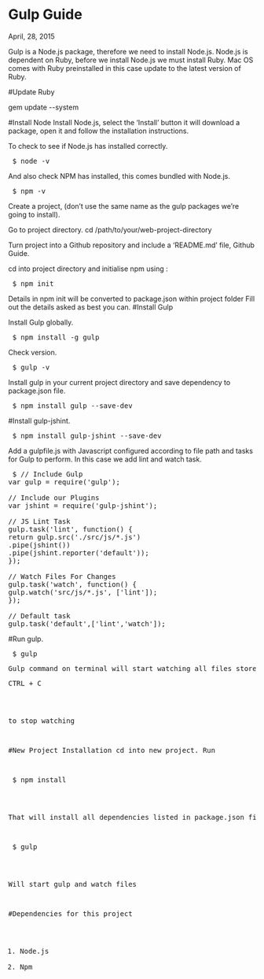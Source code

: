 
# Gulp Guide
April, 28, 2015

Gulp is a Node.js package, therefore we need to install Node.js. Node.js is dependent on Ruby, before we install Node.js we must install Ruby. Mac OS comes with Ruby preinstalled in this case update to the latest version of Ruby.


#Update Ruby

gem update --system

#Install Node
Install Node.js, select the ‘Install’ button it will download a package, open it and follow the installation instructions.
    
    
To check to see if Node.js has installed correctly.
<pre> $ node -v</pre>

And also check NPM has installed, this comes bundled with Node.js.

<pre> $ npm -v </pre>


Create a project, (don’t use the same name as the gulp packages we’re going to install).

Go to project directory. cd /path/to/your/web-project-directory

Turn project into a Github repository and include a ‘README.md’ file, Github Guide.

cd into project directory and initialise npm using : 
<pre> $ npm init </pre>

Details in npm init will be converted to package.json within project folder
Fill out the details asked as best you can. 
#Install Gulp
    
Install Gulp globally. 
<pre> $ npm install -g gulp </pre>

Check version. 
<pre> $ gulp -v</pre>

Install gulp in your current project directory and save dependency to package.json file. 
    
<pre> $ npm install gulp --save-dev </pre>
    
#Install gulp-jshint.

<pre> $ npm install gulp-jshint --save-dev </pre>

Add a gulpfile.js with Javascript configured according to file path and tasks for Gulp to perform.
In this case we add lint and watch task. 
    
    
<pre> $ // Include Gulp
var gulp = require('gulp');

// Include our Plugins
var jshint = require('gulp-jshint'); 

// JS Lint Task
gulp.task('lint', function() {
return gulp.src('./src/js/*.js')
.pipe(jshint())
.pipe(jshint.reporter('default'));
});

// Watch Files For Changes
gulp.task('watch', function() {
gulp.watch('src/js/*.js', ['lint']);
});

// Default task
gulp.task('default',['lint','watch']);</pre>

#Run gulp. 
<pre> $ gulp<pre>
Gulp command on terminal will start watching all files stored under src/js/*.js files and list any errors encountered
<pre>CTRL + C</pre> 
to stop watching

#New Project Installation
cd into new project.
Run
<pre> $ npm install</pre>
That will install all dependencies listed in package.json file
<pre> $ gulp</pre>
Will start gulp and watch files

#Dependencies for this project
1. Node.js
2. Npm

